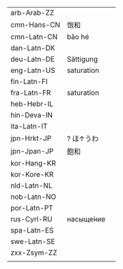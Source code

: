| | | |
|-|-|-|
| arb-Arab-ZZ |  |  |
| cmn-Hans-CN | 饱和 |  |
| cmn-Latn-CN | bǎo hé |  |
| dan-Latn-DK |  |  |
| deu-Latn-DE | Sättigung |  |
| eng-Latn-US | saturation |  |
| fin-Latn-FI |  |  |
| fra-Latn-FR | saturation |  |
| heb-Hebr-IL |  |  |
| hin-Deva-IN |  |  |
| ita-Latn-IT |  |  |
| jpn-Hrkt-JP | ? ほ↑うわ |  |
| jpn-Jpan-JP | 飽和 |  |
| kor-Hang-KR |  |  |
| kor-Kore-KR |  |  |
| nld-Latn-NL |  |  |
| nob-Latn-NO |  |  |
| por-Latn-PT |  |  |
| rus-Cyrl-RU | насыще́ние |  |
| spa-Latn-ES |  |  |
| swe-Latn-SE |  |  |
| zxx-Zsym-ZZ |  |  |
|  |  |  |
